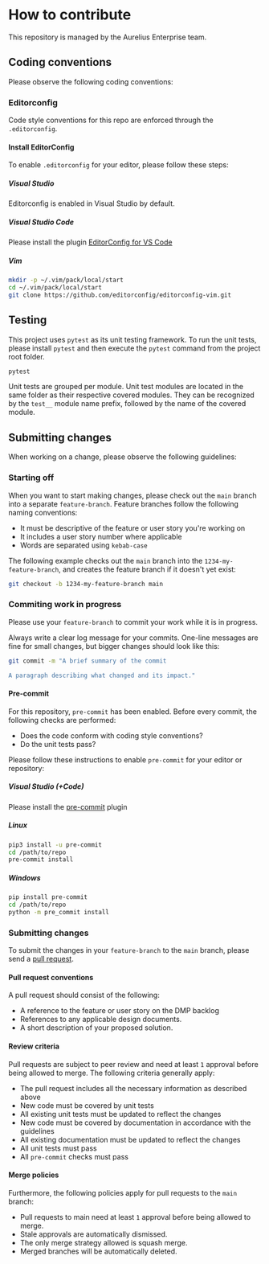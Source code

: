 # How to contribute

This repository is managed by the Aurelius Enterprise team.

## Coding conventions
Please observe the following coding conventions:

### Editorconfig
Code style conventions for this repo are enforced through the `.editorconfig`.

#### Install EditorConfig
To enable `.editorconfig` for your editor, please follow these steps:

##### Visual Studio
Editorconfig is enabled in Visual Studio by default.

##### Visual Studio Code
Please install the plugin [EditorConfig for VS Code](https://marketplace.visualstudio.com/items?itemName=EditorConfig.EditorConfig)

##### Vim
```bash
mkdir -p ~/.vim/pack/local/start
cd ~/.vim/pack/local/start
git clone https://github.com/editorconfig/editorconfig-vim.git
```

## Testing
This project uses `pytest` as its unit testing framework.
To run the unit tests, please install `pytest` and then execute the `pytest` command from the project root folder.

```bash
pytest
```

Unit tests are grouped per module.
Unit test modules are located in the same folder as their respective covered modules.
They can be recognized by the `test__` module name prefix, followed by the name of the covered module.

## Submitting changes
When working on a change, please observe the following guidelines:

### Starting off
When you want to start making changes, please check out the `main` branch into a separate `feature-branch`. Feature branches follow the following naming conventions:

- It must be descriptive of the feature or user story you're working on
- It includes a user story number where applicable
- Words are separated using `kebab-case`

The following example checks out the `main` branch into the  `1234-my-feature-branch`, and creates the feature branch if it doesn't yet exist:

```bash
git checkout -b 1234-my-feature-branch main
```

### Commiting work in progress
Please use your `feature-branch` to commit your work while it is in progress.

Always write a clear log message for your commits. One-line messages are fine for small changes, but bigger changes should look like this:

```bash
git commit -m "A brief summary of the commit

A paragraph describing what changed and its impact."
```

#### Pre-commit
For this repository, `pre-commit` has been enabled. Before every commit, the following checks are performed:

- Does the code conform with coding style conventions?
- Do the unit tests pass?

Please follow these instructions to enable `pre-commit` for your editor or repository:

##### Visual Studio (+Code)
Please install the [pre-commit](https://marketplace.visualstudio.com/items?itemName=MarkLarah.pre-commit-vscode) plugin

##### Linux
```bash
pip3 install -u pre-commit
cd /path/to/repo
pre-commit install
```

##### Windows
```bash
pip install pre-commit
cd /path/to/repo
python -m pre_commit install
```

### Submitting changes
To submit the changes in your `feature-branch` to the `main` branch, please send a [pull request](https://github.com/VanOord/nxtgen-ldv-python-cdc/pull/new/main).

#### Pull request conventions
A pull request should consist of the following:

- A reference to the feature or user story on the DMP backlog
- References to any applicable design documents.
- A short description of your proposed solution.

#### Review criteria
Pull requests are subject to peer review and need at least `1` approval before being allowed to merge. The following criteria generally apply:

- The pull request includes all the necessary information as described above
- New code must be covered by unit tests
- All existing unit tests must be updated to reflect the changes
- New code must be covered by documentation in accordance with the guidelines
- All existing documentation must be updated to reflect the changes
- All unit tests must pass
- All `pre-commit` checks must pass

#### Merge policies
Furthermore, the following policies apply for pull requests to the `main` branch:

- Pull requests to main need at least `1` approval before being allowed to merge.
- Stale approvals are automatically dismissed.
- The only merge strategy allowed is squash merge.
- Merged branches will be automatically deleted.



